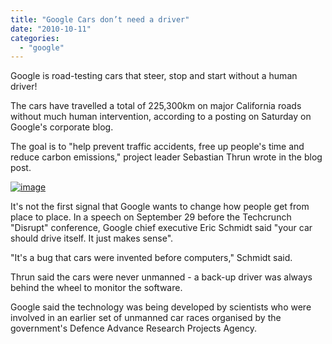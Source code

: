 ```yaml
---
title: "Google Cars don’t need a driver"
date: "2010-10-11"
categories: 
  - "google"
---
```


Google is road-testing cars that steer, stop and start without a human driver!

The cars have travelled a total of 225,300km on major California roads without much human intervention, according to a posting on Saturday on Google's corporate blog.

The goal is to "help prevent traffic accidents, free up people's time and reduce carbon emissions," project leader Sebastian Thrun wrote in the blog post.

[![image](http://lh4.ggpht.com/_40bmzDo_mBs/TLKXAyCuOvI/AAAAAAAABdY/U1SF3FiIzng/image_thumb%5B2%5D.png?imgmax=800 "image")](http://lh3.ggpht.com/_40bmzDo_mBs/TLKW_SyvVRI/AAAAAAAABdU/3TD0BdPFDGA/s1600-h/image%5B4%5D.png)

It's not the first signal that Google wants to change how people get from place to place. In a speech on September 29 before the Techcrunch "Disrupt" conference, Google chief executive Eric Schmidt said "your car should drive itself. It just makes sense".

"It's a bug that cars were invented before computers," Schmidt said.

Thrun said the cars were never unmanned - a back-up driver was always behind the wheel to monitor the software.

Google said the technology was being developed by scientists who were involved in an earlier set of unmanned car races organised by the government's Defence Advance Research Projects Agency.
